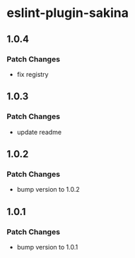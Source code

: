 # eslint-plugin-sakina

## 1.0.4

### Patch Changes

- fix registry

## 1.0.3

### Patch Changes

- update readme

## 1.0.2

### Patch Changes

- bump version to 1.0.2

## 1.0.1

### Patch Changes

- bump version to 1.0.1
